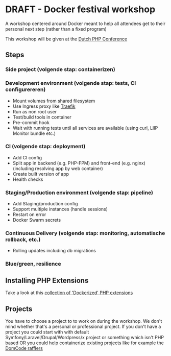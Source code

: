 # DRAFT - Docker festival workshop
A workshop centered around Docker meant to help all attendees get to their personal next step (rather than a fixed program)

This workshop will be given at the [Dutch PHP Conference](https://www.phpconference.nl/)

## Steps

### Side project (volgende stap: containerizen)
### Development environment (volgende stap: tests, CI configurereren)
- Mount volumes from shared filesystem
- Use Ingress proxy like [Traefik](http://lucasvanlierop.nl/blog/2017/06/25/accessing-your-docker-app-via-a-domain-name-using-traefik/)
- Run as non root user
- Test/build tools in container
- Pre-commit hook
- Wait with running tests until all services are available (using curl, LIIP Monitor bundle etc.)
### CI (volgende stap: deployment)
- Add CI config
- Split app in backend (e.g. PHP-FPM) and front-end (e.g. nginx) (including resolving app by web container)  
- Create built version of app
- Health checks

### Staging/Production environment (volgende stap: pipeline)
- Add Staging/production config
- Support multiple instances (handle sessions)
- Restart on error
- Docker Swarm secrets

### Continuous Delivery (volgende stap: monitoring, automatische rollback, etc.)
- Rolling updates including db migrations

### Blue/green, resilience

## Installing PHP Extensions
Take a look at this [collection of 'Dockerized' PHP extensions](https://github.com/lucasvanlierop/docker-php-extensions)

## Projects

You have to choose a project to to work on during the workshop. We don't mind whether that's a personal or professional project. If you don't have a project you could start with with default Symfony/Laravel/Drupal/Wordpress/x project or something which isn't PHP based OR you could help containerize existing projects like for example the [DomCode rafflers](https://travis-ci.org/domcode/rafflers/builds/240328946?utm_source=github_status&utm_medium=notification)
